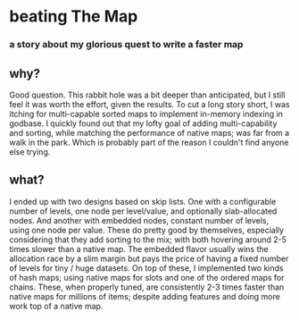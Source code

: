 # beating The Map
### a story about my glorious quest to write a faster map

## why?
Good question. This rabbit hole was a bit deeper than anticipated, but I still feel it was worth the effort, given the results. To cut a long story short, I was itching for multi-capable sorted maps to implement in-memory indexing in godbase. I quickly found out that my lofty goal of adding multi-capability and sorting, while matching the performance of native maps; was far from a walk in the park. Which is probably part of the reason I couldn't find anyone else trying.

## what?
I ended up with two designs based on skip lists. One with a configurable number of levels, one node per level/value, and optionally slab-allocated nodes. And another with embedded nodes, constant number of levels, using one node per value. These do pretty good by themselves, especially considering that they add sorting to the mix; with both hovering around 2-5 times slower than a native map. The embedded flavor usually wins the allocation race by a slim margin but pays the price of having a fixed number of levels for tiny / huge datasets. On top of these, I implemented two kinds of hash maps; using native maps for slots and one of the ordered maps for chains. These, when properly tuned, are consistently 2-3 times faster than native maps for millions of items; despite adding features and doing more work top of a native map.